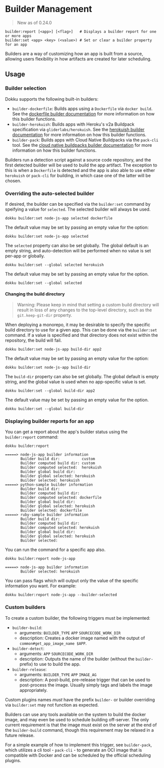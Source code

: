 # Builder Management

> New as of 0.24.0

```
builder:report [<app>] [<flag>]   # Displays a builder report for one or more apps
builder:set <app> <key> (<value>) # Set or clear a builder property for an app
```

Builders are a way of customizing how an app is built from a source, allowing users flexibility in how artifacts are created for later scheduling.

## Usage

### Builder selection

Dokku supports the following built-in builders:

- `builder-dockerfile`: Builds apps using a `Dockerfile` via `docker build`. See the [dockerfile builder documentation](/docs/deployment/builders/dockerfiles.md) for more information on how this builder functions.
- `builder-herokuish`: Builds apps with Heroku's v2a Buildpack specification via `gliderlabs/herokuish`. See the [herokuish builder documentation](/docs/deployment/builders/herokuish-buildpacks.md) for more information on how this builder functions.
- `builder-pack`: Builds apps with Cloud Native Buildpacks via the `pack-cli`  tool. See the [cloud native buildpacks builder documentation](/docs/deployment/builders/cloud-native-buildpacks.md) for more information on how this builder functions.

Builders run a detection script against a source code repository, and the first detected builder will be used to build the app artifact. The exception to this is when a `Dockerfile` is detected and the app is also able to use either `herokuish` or `pack-cli` for building, in which case one of the latter will be chosen.

### Overriding the auto-selected builder

If desired, the builder can be specified via the `builder:set` command by speifying a value for `selected`. The selected builder will always be used.

```shell
dokku builder:set node-js-app selected dockerfile
```

The default value may be set by passing an empty value for the option:

```shell
dokku builder:set node-js-app selected
```

The `selected` property can also be set globally. The global default is an empty string, and auto-detection will be performed when no value is set per-app or globally.

```shell
dokku builder:set --global selected herokuish
```

The default value may be set by passing an empty value for the option.

```shell
dokku builder:set --global selected
```

#### Changing the build directory

> Warning: Please keep in mind that setting a custom build directory will result in loss of any changes to the top-level directory, such as the `git.keep-git-dir` property.

When deploying a monorepo, it may be desirable to specify the specific build directory to use for a given app. This can be done via the `builder:set` command. If a value is specified and that directory does not exist within the repository, the build will fail.

```shell
dokku builder:set node-js-app build-dir app2
```

The default value may be set by passing an empty value for the option:

```shell
dokku builder:set node-js-app build-dir
```

The `build-dir` property can also be set globally. The global default is empty string, and the global value is used when no app-specific value is set.

```shell
dokku builder:set --global build-dir app2
```

The default value may be set by passing an empty value for the option.

```shell
dokku builder:set --global build-dir
```

### Displaying builder reports for an app

You can get a report about the app's builder status using the `builder:report` command:

```shell
dokku builder:report
```

```
=====> node-js-app builder information
       Builder build dir:          custom
       Builder computed build dir: custom
       Builder computed selected:  herokuish
       Builder global build dir:
       Builder global selected: herokuish
       Builder selected: herokuish
=====> python-sample builder information
       Builder build dir:
       Builder computed build dir:
       Builder computed selected: dockerfile
       Builder global build dir:
       Builder global selected: herokuish
       Builder selected: dockerfile
=====> ruby-sample builder information
       Builder build dir:
       Builder computed build dir:
       Builder computed selected: herokuish
       Builder global build dir:
       Builder global selected: herokuish
       Builder selected:
```

You can run the command for a specific app also.

```shell
dokku builder:report node-js-app
```

```
=====> node-js-app builder information
       Builder selected: herokuish
```

You can pass flags which will output only the value of the specific information you want. For example:

```shell
dokku builder:report node-js-app --builder-selected
```

### Custom builders

To create a custom builder, the following triggers must be implemented:

- `builder-build`:
  - arguments: `BUILDER_TYPE` `APP` `SOURCECODE_WORK_DIR`
  - description: Creates a docker image named with the output of `common#get_app_image_name $APP`.
- `builder-detect`:
  - arguments: `APP` `SOURCECODE_WORK_DIR`
  - description: Outputs the name of the builder (without the `builder-` prefix) to use to build the app.
- `builder-release`:
  - arguments: `BUILDER_TYPE` `APP` `IMAGE_AG`
  - description: A post-build, pre-release trigger that can be used to post-process the image. Usually simply tags and labels the image appropriately.

Custom plugins names _must_ have the prefix `builder-` or builder overriding via `builder:set` may not function as expected.

Builders can use any tools available on the system to build the docker image, and may even be used to schedule building off-server. The only current requirement is that the image must exist on the server at the end of the `builder-build` command, though this requirement may be relaxed in a future release.

For a simple example of how to implement this trigger, see `builder-pack`, which utilizes a cli tool - `pack-cli` - to generate an OCI image that is compatible with Docker and can be scheduled by the official scheduling plugins.
